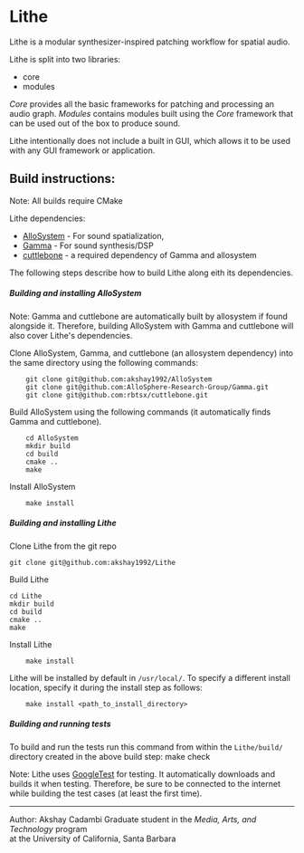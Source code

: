 Lithe
=====

Lithe is a modular synthesizer-inspired patching workflow for spatial audio. 

Lithe is split into two libraries: 
* core
* modules

_Core_ provides all the basic frameworks for patching and processing an audio graph. _Modules_ contains modules built using the _Core_ framework that can be used out of the box to produce sound.

Lithe intentionally does not include a built in GUI, which allows it to be used with any GUI framework or application. 

Build instructions:
-------------------
Note: All builds require CMake

Lithe dependencies:
* [AlloSystem](https://github.com/akshay1992/AlloSystem) - For sound spatialization,
* [Gamma](https://github.com/AlloSphere-Research-Group/Gamma) - For sound synthesis/DSP
* [cuttlebone](https://github.com/rbtsx/cuttlebone) - a required dependency of Gamma and allosystem 

The following steps describe how to build Lithe along eith its dependencies.

##### Building and installing AlloSystem 
Note: Gamma and cuttlebone are automatically built by allosystem if found alongside it. Therefore, building AlloSystem with Gamma and cuttlebone will also cover Lithe's dependencies.

Clone AlloSystem, Gamma, and cuttlebone (an allosystem dependency) into the same directory using the following commands:

        git clone git@github.com:akshay1992/AlloSystem 
        git clone git@github.com:AlloSphere-Research-Group/Gamma.git 
        git clone git@github.com:rbtsx/cuttlebone.git

Build AlloSystem using the following commands (it automatically finds Gamma and cuttlebone). 

        cd AlloSystem
        mkdir build
        cd build
        cmake ..
        make
Install AlloSystem

        make install

##### Building and installing Lithe

Clone Lithe from the git repo  

    git clone git@github.com:akshay1992/Lithe

Build Lithe

    cd Lithe
    mkdir build
    cd build
    cmake ..
    make

Install Lithe  

        make install
    
Lithe will be installed by default in `/usr/local/`. To specify a different install location, specify it during the install step as follows: 

        make install <path_to_install_directory>

##### Building and running tests
To build and run the tests run this command from within the `Lithe/build/` directory created in the above build step:
    make check
    
Note: Lithe uses [GoogleTest](https://github.com/google/googletest/archive/master.zip) for testing. It automatically downloads and builds it when testing. Therefore, be sure to be connected to the internet while building the test cases (at least the first time).

-------------------  
Author: Akshay Cadambi
Graduate student in the _Media, Arts, and Technology_ program  
at the University of California, Santa Barbara

